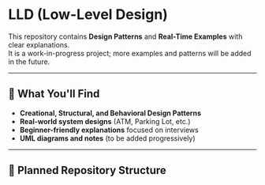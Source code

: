 
# LLD (Low-Level Design)

This repository contains **Design Patterns** and **Real-Time Examples** with clear explanations.  
It is a work-in-progress project; more examples and patterns will be added in the future.

---

## 📌 What You'll Find
- **Creational, Structural, and Behavioral Design Patterns**
- **Real-world system designs** (ATM, Parking Lot, etc.)
- **Beginner-friendly explanations** focused on interviews
- **UML diagrams and notes** (to be added progressively)

---

## 📂 Planned Repository Structure
